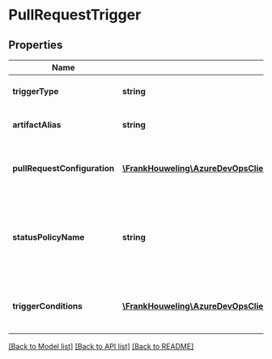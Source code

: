 # PullRequestTrigger

## Properties
Name | Type | Description | Notes
------------ | ------------- | ------------- | -------------
**triggerType** | **string** | Type of release trigger. | [optional] 
**artifactAlias** | **string** | Artifact alias trigger is linked to. | [optional] 
**pullRequestConfiguration** | [**\FrankHouweling\AzureDevOpsClient\Release\Model\PullRequestConfiguration**](PullRequestConfiguration.md) | Code reference details of pull request. | [optional] 
**statusPolicyName** | **string** | Policy name using which status will be published to pull request. | [optional] 
**triggerConditions** | [**\FrankHouweling\AzureDevOpsClient\Release\Model\PullRequestFilter[]**](PullRequestFilter.md) | List of filters applied while trigger. | [optional] 

[[Back to Model list]](../README.md#documentation-for-models) [[Back to API list]](../README.md#documentation-for-api-endpoints) [[Back to README]](../README.md)



